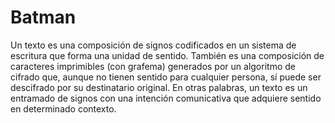 # Batman 

Un texto es una composición de signos codificados en un sistema de escritura que forma una unidad de sentido.
También es una composición de caracteres imprimibles (con grafema) generados por un algoritmo de cifrado que, aunque no tienen sentido para cualquier persona, sí puede ser descifrado por su destinatario original. En otras palabras, un texto es un entramado de signos con una intención comunicativa que adquiere sentido en determinado contexto.
